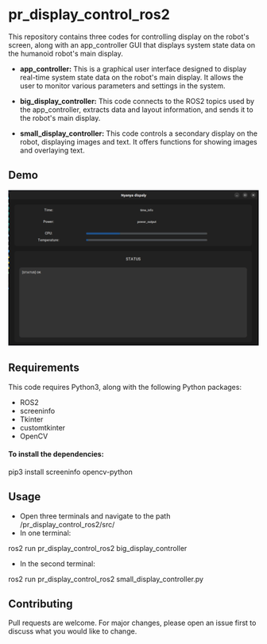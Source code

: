 # pr_display_control_ros2

This repository contains three codes for controlling display on the robot's screen, along with an app_controller GUI that displays system state data on the humanoid robot's main display.

- **app_controller:** This is a graphical user interface designed to display real-time system state data on the robot's main display. It allows the user to monitor various parameters and settings in the system.

- **big_display_controller:** This code connects to the ROS2 topics used by the app_controller, extracts data and layout information, and sends it to the robot's main display.

- **small_display_controller:** This code controls a secondary display on the robot, displaying images and text. It offers functions for showing images and overlaying text.

## Demo

![Demo](https://github.com/Groove852/pr_display_control_ros2/blob/main/images/demo.png)

## Requirements

This code requires Python3, along with the following Python packages:
- ROS2
- screeninfo
- Tkinter
- customtkinter
- OpenCV

#### To install the dependencies:

pip3 install screeninfo opencv-python


## Usage

- Open three terminals and navigate to the path /pr_display_control_ros2/src/
- In one terminal:

ros2 run pr_display_control_ros2 big_display_controller

- In the second terminal:

ros2 run pr_display_control_ros2 small_display_controller.py


## Contributing
Pull requests are welcome. For major changes, please open an issue first to discuss what you would like to change.
